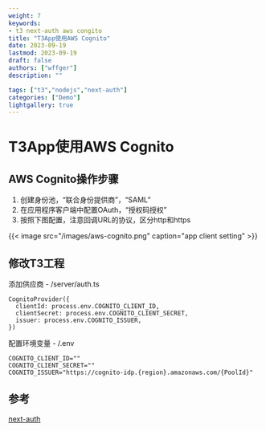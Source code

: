 ```yaml
---
weight: 7
keywords:
- t3 next-auth aws congito
title: "T3App使用AWS Cognito"
date: 2023-09-19
lastmod: 2023-09-19
draft: false
authors: ["wffger"]
description: ""

tags: ["t3","nodejs","next-auth"]
categories: ["Demo"]
lightgallery: true
---
```


<!--more-->
# T3App使用AWS Cognito

## AWS Cognito操作步骤

1. 创建身份池，“联合身份提供商”，“SAML”
2. 在应用程序客户端中配置OAuth，“授权码授权”
3. 按照下图配置，注意回调URL的协议，区分http和https
  

{{< image src="/images/aws-cognito.png" caption="app client setting" >}}

## 修改T3工程

添加供应商 - /server/auth.ts
```
CognitoProvider({
  clientId: process.env.COGNITO_CLIENT_ID,
  clientSecret: process.env.COGNITO_CLIENT_SECRET,
  issuer: process.env.COGNITO_ISSUER,
})
```

配置环境变量 - /.env
```
COGNITO_CLIENT_ID=""
COGNITO_CLIENT_SECRET=""
COGNITO_ISSUER="https://cognito-idp.{region}.amazonaws.com/{PoolId}"
```

## 参考
[next-auth](https://next-auth.js.org/providers/cognito)